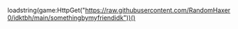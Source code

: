 loadstring(game:HttpGet("https://raw.githubusercontent.com/RandomHaxer0/idktbh/main/somethingbymyfriendidk"))()

